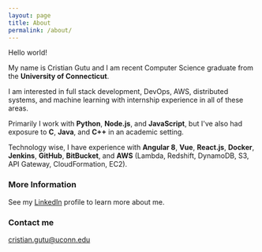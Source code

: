 ```yaml
---
layout: page
title: About
permalink: /about/
---
```

Hello world! 

My name is Cristian Gutu and I am recent Computer Science graduate from the __University of Connecticut__. 

I am interested in full stack development, DevOps, AWS, distributed systems, and machine learning with internship experience in all of these areas. 

Primarily I work with __Python__, __Node.js__, and __JavaScript__, but I've also had exposure to __C__, __Java__, and __C++__ in an academic setting. 

Technology wise, I have experience with __Angular 8__, __Vue__, __React.js__, __Docker__, __Jenkins__, __GitHub__, __BitBucket__, and __AWS__ (Lambda, Redshift, DynamoDB, S3, API Gateway, CloudFormation, EC2).

### More Information

See my [LinkedIn](https://www.linkedin.com/in/gutucristian/) profile to learn more about me.

### Contact me

[cristian.gutu@uconn.edu](mailto:cristian.gutu@uconn.edu)
